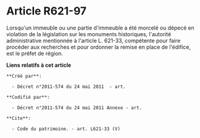 # Article R621-97

Lorsqu'un immeuble ou une partie d'immeuble a été morcelé ou dépecé en violation de la législation sur les monuments
historiques, l'autorité administrative mentionnée à l'article L. 621-33, compétente pour faire procéder aux recherches et
pour ordonner la remise en place de l'édifice, est le préfet de région.

**Liens relatifs à cet article**

	**Créé par**:

	  - Décret n°2011-574 du 24 mai 2011  - art.

	**Codifié par**:

	  - Décret n°2011-574 du 24 mai 2011 Annexe - art.

	**Cite**:

	  - Code du patrimoine. - art. L621-33 (V)
